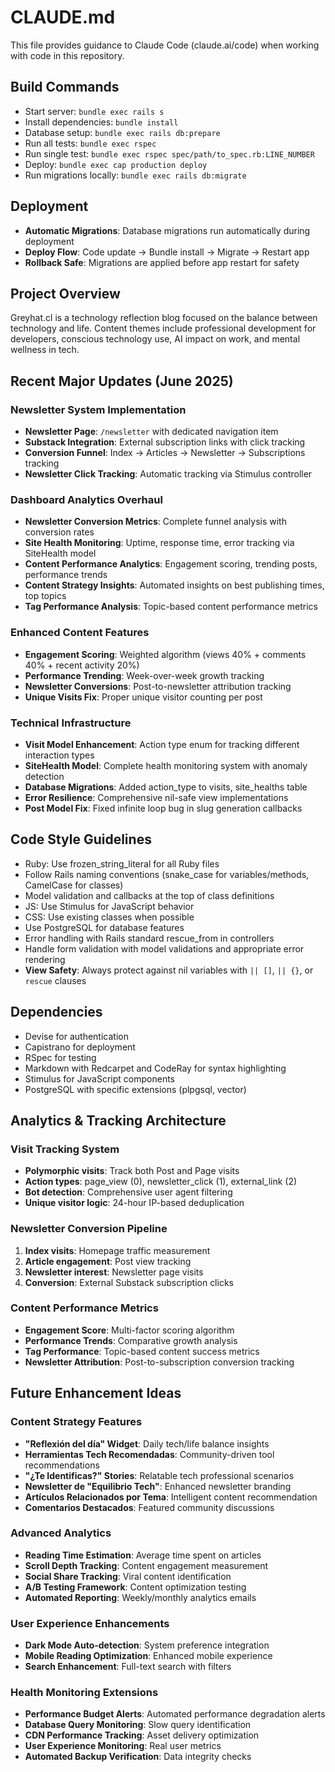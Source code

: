 # CLAUDE.md

This file provides guidance to Claude Code (claude.ai/code) when working with code in this repository.

## Build Commands
- Start server: `bundle exec rails s`
- Install dependencies: `bundle install`
- Database setup: `bundle exec rails db:prepare`
- Run all tests: `bundle exec rspec`
- Run single test: `bundle exec rspec spec/path/to_spec.rb:LINE_NUMBER`
- Deploy: `bundle exec cap production deploy`
- Run migrations locally: `bundle exec rails db:migrate`

## Deployment
- **Automatic Migrations**: Database migrations run automatically during deployment
- **Deploy Flow**: Code update → Bundle install → Migrate → Restart app
- **Rollback Safe**: Migrations are applied before app restart for safety

## Project Overview
Greyhat.cl is a technology reflection blog focused on the balance between technology and life. Content themes include professional development for developers, conscious technology use, AI impact on work, and mental wellness in tech.

## Recent Major Updates (June 2025)

### Newsletter System Implementation
- **Newsletter Page**: `/newsletter` with dedicated navigation item
- **Substack Integration**: External subscription links with click tracking
- **Conversion Funnel**: Index → Articles → Newsletter → Subscriptions tracking
- **Newsletter Click Tracking**: Automatic tracking via Stimulus controller

### Dashboard Analytics Overhaul
- **Newsletter Conversion Metrics**: Complete funnel analysis with conversion rates
- **Site Health Monitoring**: Uptime, response time, error tracking via SiteHealth model
- **Content Performance Analytics**: Engagement scoring, trending posts, performance trends
- **Content Strategy Insights**: Automated insights on best publishing times, top topics
- **Tag Performance Analysis**: Topic-based content performance metrics

### Enhanced Content Features
- **Engagement Scoring**: Weighted algorithm (views 40% + comments 40% + recent activity 20%)
- **Performance Trending**: Week-over-week growth tracking
- **Newsletter Conversions**: Post-to-newsletter attribution tracking
- **Unique Visits Fix**: Proper unique visitor counting per post

### Technical Infrastructure
- **Visit Model Enhancement**: Action type enum for tracking different interaction types
- **SiteHealth Model**: Complete health monitoring system with anomaly detection
- **Database Migrations**: Added action_type to visits, site_healths table
- **Error Resilience**: Comprehensive nil-safe view implementations
- **Post Model Fix**: Fixed infinite loop bug in slug generation callbacks

## Code Style Guidelines
- Ruby: Use frozen_string_literal for all Ruby files
- Follow Rails naming conventions (snake_case for variables/methods, CamelCase for classes)
- Model validation and callbacks at the top of class definitions
- JS: Use Stimulus for JavaScript behavior
- CSS: Use existing classes when possible
- Use PostgreSQL for database features
- Error handling with Rails standard rescue_from in controllers
- Handle form validation with model validations and appropriate error rendering
- **View Safety**: Always protect against nil variables with `|| []`, `|| {}`, or `rescue` clauses

## Dependencies
- Devise for authentication
- Capistrano for deployment
- RSpec for testing
- Markdown with Redcarpet and CodeRay for syntax highlighting
- Stimulus for JavaScript components
- PostgreSQL with specific extensions (plpgsql, vector)

## Analytics & Tracking Architecture

### Visit Tracking System
- **Polymorphic visits**: Track both Post and Page visits
- **Action types**: page_view (0), newsletter_click (1), external_link (2)
- **Bot detection**: Comprehensive user agent filtering
- **Unique visitor logic**: 24-hour IP-based deduplication

### Newsletter Conversion Pipeline
1. **Index visits**: Homepage traffic measurement
2. **Article engagement**: Post view tracking
3. **Newsletter interest**: Newsletter page visits
4. **Conversion**: External Substack subscription clicks

### Content Performance Metrics
- **Engagement Score**: Multi-factor scoring algorithm
- **Performance Trends**: Comparative growth analysis
- **Tag Performance**: Topic-based content success metrics
- **Newsletter Attribution**: Post-to-subscription conversion tracking

## Future Enhancement Ideas

### Content Strategy Features
- **"Reflexión del día" Widget**: Daily tech/life balance insights
- **Herramientas Tech Recomendadas**: Community-driven tool recommendations
- **"¿Te Identificas?" Stories**: Relatable tech professional scenarios
- **Newsletter de "Equilibrio Tech"**: Enhanced newsletter branding
- **Artículos Relacionados por Tema**: Intelligent content recommendation
- **Comentarios Destacados**: Featured community discussions

### Advanced Analytics
- **Reading Time Estimation**: Average time spent on articles
- **Scroll Depth Tracking**: Content engagement measurement
- **Social Share Tracking**: Viral content identification
- **A/B Testing Framework**: Content optimization testing
- **Automated Reporting**: Weekly/monthly analytics emails

### User Experience Enhancements
- **Dark Mode Auto-detection**: System preference integration
- **Mobile Reading Optimization**: Enhanced mobile experience
- **Search Enhancement**: Full-text search with filters

### Health Monitoring Extensions
- **Performance Budget Alerts**: Automated performance degradation alerts
- **Database Query Monitoring**: Slow query identification
- **CDN Performance Tracking**: Asset delivery optimization
- **User Experience Monitoring**: Real user metrics
- **Automated Backup Verification**: Data integrity checks
